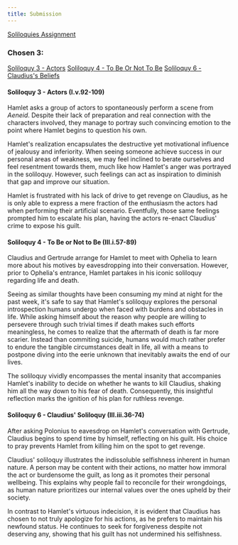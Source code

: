 ```yaml
---
title: Submission
---
```

[Soliloquies Assignment](out/soliloquies-assignment.md)
### Chosen 3:
[Soliloquy 3 - Actors](out/soliloquy-3-actors.md)
[Soliloquy 4 - To Be Or Not To Be](out/soliloquy-4-to-be-or-not-to-be.md)
[Soliloquy 6 - Claudius's Beliefs](out/soliloquy-6-claudiuss-beliefs.md)

#### Soliloquy 3 - Actors (I.v.92-109)
Hamlet asks a group of actors to spontaneously perform a scene from _Aeneid_. Despite their lack of preparation and real connection with the characters involved, they manage to portray such convincing emotion to the point where Hamlet begins to question his own.

Hamlet's realization encapsulates the destructive yet motivational influence of jealousy and inferiority. When seeing someone achieve success in our personal areas of weakness, we may feel inclined to berate ourselves and feel resentment towards them, much like how Hamlet's anger was portrayed in the soliloquy. However, such feelings can act as inspiration to diminish that gap and improve our situation.

Hamlet is frustrated with his lack of drive to get revenge on Claudius, as he is only able to express a mere fraction of the enthusiasm the actors had when performing their artificial scenario. Eventfully, those same feelings prompted him to escalate his plan, having the actors re-enact Claudius' crime to expose his guilt.

#### Soliloquy 4 - To Be or Not to Be (III.i.57-89)
Claudius and Gertrude arrange for Hamlet to meet with Ophelia to learn more about his motives by eavesdropping into their conversation. However, prior to Ophelia's entrance, Hamlet partakes in his iconic soliloquy regarding life and death.

Seeing as similar thoughts have been consuming my mind at night for the past week, it's safe to say that Hamlet's soliloquy explores the personal introspection humans undergo when faced with burdens and obstacles in life. While asking himself about the reason why people are willing to persevere through such trivial times if death makes such efforts meaningless, he comes to realize that the aftermath of death is far more scarier. Instead than commiting suicide, humans would much rather prefer to endure the tangible circumstances dealt in life, all with a means to postpone diving into the eerie unknown that inevitably awaits the end of our lives.

The soliloquy vividly encompasses the mental insanity that accompanies Hamlet's inability to decide on whether he wants to kill Claudius, shaking him all the way down to his fear of death. Consequently, this insightful reflection marks the ignition of his plan for ruthless revenge.

#### Soliloquy 6 - Claudius' Soliloquy (III.iii.36-74)
After asking Polonius to eavesdrop on Hamlet's conversation with Gertrude, Claudius begins to spend time by himself, reflecting on his guilt. His choice to pray prevents Hamlet from killing him on the spot to get revenge.

Claudius' soliloquy illustrates the indissoluble selfishness inherent in human nature. A person may be content with their actions, no matter how immoral the act or burdensome the guilt, as long as it promotes their personal wellbeing. This explains why people fail to reconcile for their wrongdoings, as human nature prioritizes our internal values over the ones upheld by their society.

In contrast to Hamlet's virtuous indecision, it is evident that Claudius has chosen to not truly apologize for his actions, as he prefers to maintain his newfound status. He continues to seek for forgiveness despite not deserving any, showing that his guilt has not undermined his selfishness.









